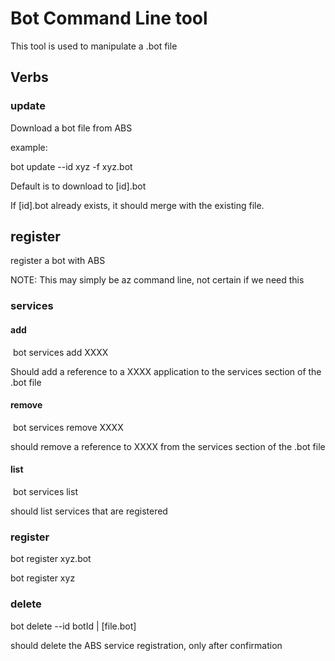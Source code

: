 # Bot Command Line tool

This tool is used to manipulate a .bot file

## Verbs

### update

Download a bot file from ABS

example:

bot update --id xyz -f xyz.bot

Default is to download to [id].bot

If [id].bot already exists, it should merge with the existing file.

## register

register a bot with ABS

NOTE: This may simply be az command line, not certain if we need this



### services

#### add 

​	bot services add XXXX

Should add a reference to a XXXX application to the services section of the .bot file

#### remove

​	bot services remove XXXX

should remove a reference to XXXX from the services section of the .bot file

#### list

​	bot services list 

should list services that are registered

### register

bot register xyz.bot 

bot register xyz



### delete

bot delete --id botId | [file.bot]

should delete the ABS service registration, only after confirmation

